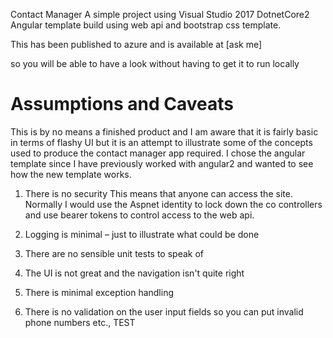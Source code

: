  Contact Manager
A simple project using Visual Studio 2017 DotnetCore2 Angular template
build using web api and bootstrap css template.

This has been published to azure and is available at [ask me]

so you will be able to have a look without having to get it to run locally

# Assumptions and Caveats
This is by no means a finished product and I am aware that it is fairly basic in terms of flashy UI but  it is an attempt to illustrate some of the concepts used to produce the contact manager app required.
I chose the angular template since I have previously worked with angular2 and wanted to see how the new template works.

1. There is no security
This means that anyone can access the site.
Normally I would use the Aspnet identity to lock down the co	controllers and use bearer tokens to control access to the web api.

2. Logging is minimal – just to illustrate what could be done
3. There are no sensible unit tests to speak of
4. The UI is not great and the navigation isn't quite right
5. There is minimal exception handling
6. There is no validation on the user input fields so you can put invalid phone numbers etc.,
TEST
